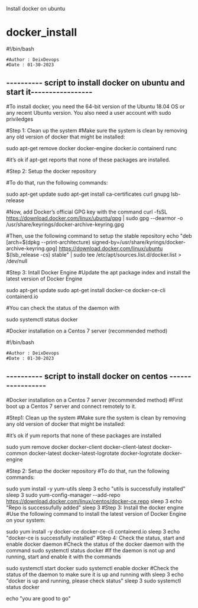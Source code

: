 Install docker on ubuntu

# docker_install

#!/bin/bash

    #Author : DeixDevops
    #Date : 01-30-2023

## ---------- script to install docker on ubuntu and start it-----------------

#To install docker, you need the 64-bit version of the Ubuntu 18.04 OS or any recent Ubuntu version. You also need a user account with sudo priviledges 

#Step 1: Clean up the system 
#Make sure the system is clean by removing any old version of docker that might be installed: 

sudo apt-get remove docker docker-engine docker.io containerd runc

#it’s ok if apt-get reports that none of these packages are installed.

#Step 2: Setup the docker repository

#To do that, run the following commands: 

sudo apt-get update
sudo apt-get install ca-certificates curl gnupg lsb-release

#Now, add Docker’s official GPG key with the command
curl -fsSL https://download.docker.com/linux/ubuntu/gpg | sudo gpg --dearmor -o /usr/share/keyrings/docker-archive-keyring.gpg

#Then, use the following command to setup the stable repository
 echo "deb [arch=$(dpkg --print-architecture) signed-by=/usr/share/kyrings/docker-archive-keyring.gpg] https://download.docker.com/linux/ubuntu \
$(lsb_release -cs) stable" | sudo tee /etc/apt/sources.list.d/docker.list > /dev/null 

 #Step 3: Intall Docker Engine
#Update the apt package index and install the latest version of Docker Engine

sudo apt-get update
sudo apt-get install docker-ce docker-ce-cli containerd.io

#You can check the status of the daemon with 

sudo systemctl status docker


#Docker installation on a Centos 7 server (recommended method)

#!/bin/bash

    #Author : DeixDevops
    #Date : 01-30-2023

## ---------- script to install docker on centos -----------------

#Docker installation on a Centos 7 server (recommended method)
#First boot up a Centos 7 server and connect remotely to it. 

#Step1: Clean up the system
#Make sure the system is clean by removing any old version of docker that might be installed: 

#it’s ok if yum reports that none of these packages are installed

sudo yum remove docker docker-client docker-client-latest docker-common docker-latest docker-latest-logrotate docker-logrotate docker-engine

#Step 2: Setup the docker repository
#To do that, run the following commands: 


sudo yum install -y yum-utils
sleep 3
echo "utils is successfully installed"
sleep 3
sudo yum-config-manager --add-repo https://download.docker.com/linux/centos/docker-ce.repo
sleep 3
echo "Repo is successufully added"
sleep 3
#Step 3: Install the docker engine
#Use the following command to install the latest version of Docker Engine on your system:

 sudo yum install -y docker-ce docker-ce-cli containerd.io
sleep 3
echo "docker-ce is successfully installed"
#Step 4: Check the status, start and enable docker daemon
#Check the status of the docker daemon with the command
 sudo systemctl status docker
#If the daemon is not up and running, start and enable it with  the commands

sudo systemctl start docker
sudo systemctl enable docker
#Check the status of the daemon to make sure it is up and running with
sleep 3
echo "docker is up and running, please check status"
sleep 3
sudo systemctl status docker

echo "you are good to go"
